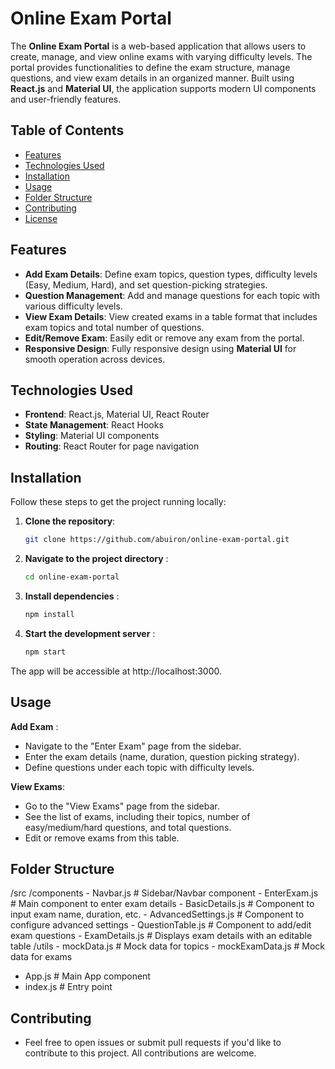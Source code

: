 # Online Exam Portal

The **Online Exam Portal** is a web-based application that allows users to create, manage, and view online exams with varying difficulty levels. The portal provides functionalities to define the exam structure, manage questions, and view exam details in an organized manner. Built using **React.js** and **Material UI**, the application supports modern UI components and user-friendly features.

## Table of Contents
- [Features](#features)
- [Technologies Used](#technologies-used)
- [Installation](#installation)
- [Usage](#usage)
- [Folder Structure](#folder-structure)
- [Contributing](#contributing)
- [License](#license)

## Features

- **Add Exam Details**: Define exam topics, question types, difficulty levels (Easy, Medium, Hard), and set question-picking strategies.
- **Question Management**: Add and manage questions for each topic with various difficulty levels.
- **View Exam Details**: View created exams in a table format that includes exam topics and total number of questions.
- **Edit/Remove Exam**: Easily edit or remove any exam from the portal.
- **Responsive Design**: Fully responsive design using **Material UI** for smooth operation across devices.

## Technologies Used

- **Frontend**: React.js, Material UI, React Router
- **State Management**: React Hooks
- **Styling**: Material UI components
- **Routing**: React Router for page navigation

## Installation

Follow these steps to get the project running locally:

1. **Clone the repository**:
   ```bash
   git clone https://github.com/abuiron/online-exam-portal.git

2. **Navigate to the project directory** :

   ```bash
   cd online-exam-portal

3. **Install dependencies** :

   ```bash
   npm install

4. **Start the development server** :

    ```bash
    npm start

The app will be accessible at http://localhost:3000.


## Usage
 **Add Exam** :

 - Navigate to the "Enter Exam" page from the sidebar.
- Enter the exam details (name, duration, question picking strategy).
- Define questions under each topic with difficulty levels.

**View Exams**:

- Go to the "View Exams" page from the sidebar.
- See the list of exams, including their topics, number of easy/medium/hard questions, and total questions.
- Edit or remove exams from this table.


## Folder Structure

/src
  /components
    - Navbar.js             # Sidebar/Navbar component
    - EnterExam.js          # Main component to enter exam details
    - BasicDetails.js       # Component to input exam name, duration, etc.
    - AdvancedSettings.js   # Component to configure advanced settings
    - QuestionTable.js      # Component to add/edit exam questions
    - ExamDetails.js        # Displays exam details with an editable table
  /utils
    - mockData.js           # Mock data for topics
    - mockExamData.js       # Mock data for exams
  - App.js                  # Main App component
  - index.js                # Entry point


## Contributing
- Feel free to open issues or submit pull requests if you'd like to contribute to this project. All contributions are welcome.